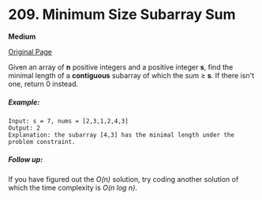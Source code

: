# 209. Minimum Size Subarray Sum

**Medium**

[Original Page](https://leetcode.com/problems/minimum-size-subarray-sum/)

Given an array of **n** positive integers and a positive integer **s**, find the minimal length of a **contiguous** subarray of which the sum ≥ **s**. If there isn't one, return 0 instead.

##### Example:
```
Input: s = 7, nums = [2,3,1,2,4,3]
Output: 2
Explanation: the subarray [4,3] has the minimal length under the problem constraint.
```

##### Follow up:
If you have figured out the *O(n)* solution, try coding another solution of which the time complexity is *O(n log n)*. 
